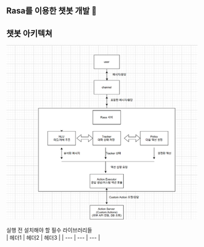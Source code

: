 ## Rasa를 이용한 챗봇 개발  👋
## 챗봇 아키텍쳐

  <img src="https://github.com/aurora843/aurora843/blob/main/%EB%8B%A4%EC%9A%B4%EB%A1%9C%EB%93%9C%20(2).png">

실행 전 설치해야 할 필수 라이브러리들  
| 헤더1 | 헤더2 | 헤더3 |
| --- | --- | --- |

<!--
**aurora843/aurora843** is a ✨ _special_ ✨ repository because its `README.md` (this file) appears on your GitHub profile.

Here are some ideas to get you started:

- 🔭 I’m currently working on ...
- 🌱 I’m currently learning ...
- 👯 I’m looking to collaborate on ...
- 🤔 I’m looking for help with ...
- 💬 Ask me about ...
- 📫 How to reach me: ...
- 😄 Pronouns: ...
- ⚡ Fun fact: ...
-->
